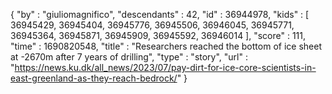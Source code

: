 {
  "by" : "giuliomagnifico",
  "descendants" : 42,
  "id" : 36944978,
  "kids" : [ 36945429, 36945404, 36945776, 36945506, 36946045, 36945771, 36945364, 36945871, 36945909, 36945592, 36946014 ],
  "score" : 111,
  "time" : 1690820548,
  "title" : "Researchers reached the bottom of ice sheet at -2670m after 7 years of drilling",
  "type" : "story",
  "url" : "https://news.ku.dk/all_news/2023/07/pay-dirt-for-ice-core-scientists-in-east-greenland-as-they-reach-bedrock/"
}
